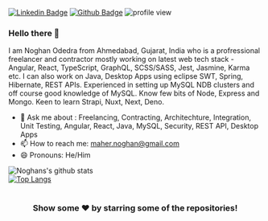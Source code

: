  [![Linkedin Badge](https://img.shields.io/badge/-noghanodedra-0072b1?style=flat&logo=Linkedin&logoColor=white&link=https://www.linkedin.com/in/noghanodedra/)](https://www.linkedin.com/in/noghanodedra/) [![Github Badge](https://img.shields.io/badge/-noghanodedra-grey?style=flat&logo=github&logoColor=white&link=https://github.com/noghanodedra/)](https://www.github.com/noghanodedra/) ![profile view](https://gpvc.arturio.dev/noghanodedra)



### Hello there 👋

I am Noghan Odedra from Ahmedabad, Gujarat, India who is a profressional freelancer and contractor mostly working on latest web tech stack - Angular, React, TypeScript, GraphQL, SCSS/SASS, Jest, Jasmine, Karma etc. I can also work on Java, Desktop Apps using eclipse SWT, Spring, Hibernate, REST APIs. Experienced in setting up MySQL NDB clusters and off course good knowledge of MySQL. Know few bits of Node, Express and Mongo. Keen to learn Strapi, Nuxt, Next, Deno.


- 💬 Ask me about : Freelancing, Contracting, Architechture, Integration, Unit Testing, Angular, React, Java, MySQL, Security, REST API, Desktop Apps
- 📫 How to reach me: maher.noghan@gmail.com
- 😄 Pronouns: He/Him



![Noghans's github stats](https://github-readme-stats.vercel.app/api?username=noghanodedra&show_icons=true&theme=onedark)
<br>
[![Top Langs](https://github-readme-stats.vercel.app/api/top-langs/?username=noghanodedra&layout=compact)](https://github.com/noghanodedra/github-readme-stats)

#

<div align="center">

### Show some ❤️ by starring some of the repositories!

</div>
